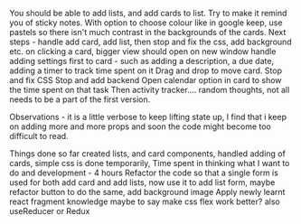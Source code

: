 You should be able to add lists, and add cards to list. Try to make it remind you of sticky notes. With option to choose colour like in google keep, use pastels so there isn't much contrast in the backgrounds of the cards.
Next steps - handle add card, add list, then stop and fix the css, add background etc.
on clicking a card, bigger view should open on new window
handle adding settings first to card - such as adding a description, a due date, adding a timer to track time spent on it
Drag and drop to move card. Stop and fix CSS
Stop and add backend
Open calendar option in card to show the time spent on that task
Then activity tracker.... random thoughts, not all needs to be a part of the first version.

Observations - it is a little verbose to keep lifting state up, I find that i keep on adding more and more props and soon the code might become too difficult to read. 

Things done so far created lists, and card components,  handled adding of cards, simple css is done temporarily, 
Time spent in thinking what I want to do and development - 4 hours
Refactor the code so that a single form is used for both add card and add lists, now use it to add list form, maybe refactor button to do the same, add background image
Apply newly learnt react fragment knowledge maybe to say make css flex work better?
also useReducer or Redux 